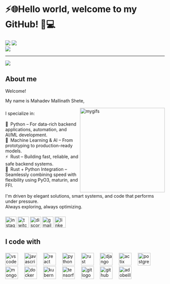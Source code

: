 <h1 align="left">⚡🌐Hello world, welcome to my GitHub! 👋💻</h1>

###
![](https://github-readme-stats.vercel.app/api?username=maha-dev-eloper&theme=tokyonight&hide_border=false&include_all_commits=true&count_private=true&height=200)  ![](https://github-readme-stats.vercel.app/api/top-langs/?username=maha-dev-eloper&theme=tokyonight&hide_border=false&include_all_commits=true&count_private=true&layout=compact&height=250&width=300)<br>
![](https://nirzak-streak-stats.vercel.app/?user=maha-dev-eloper&theme=tokyonight&hide_border=false&height=300&width=400&border=none)

---
[![](https://visitcount.itsvg.in/api?id=maha-dev-eloper&icon=0&color=0)](https://visitcount.itsvg.in)
###
<h2 align="left">About me</h2>

<p align="left">Welcome!</p>
<p align="left">My name is  Mahadev Mallinath Shete,</p>
<img align="right" height="268" src="https://camo.githubusercontent.com/30c101a3571fb16f5c62ddbb8275b28c4ee659dff0eb1d7d500664b71e7044df/68747470733a2f2f692e70696e696d672e636f6d2f6f726967696e616c732f65642f65632f35372f65646563353762373065343936643633313063306261353333393039616362322e676966" alt="mygifs" />


###

<p align="left">I specialize in:<br>
 <br>
  🐍 Python – For data-rich backend applications, automation, and AI/ML development.<br>
  🤖 Machine Learning & AI – From prototyping to production-ready models.<br>
  ⚡ Rust – Building fast, reliable, and safe backend systems.<br>
  🔁 Rust + Python Integration – Seamlessly combining speed with flexibility using PyO3, maturin, and FFI.<br><br>I'm driven by elegant solutions, smart systems, and code that performs under pressure.<br>Always exploring, always optimizing.</p>

###

<div align="left">
  <img src="https://img.shields.io/static/v1?message=Instagram&logo=instagram&label=&color=E4405F&logoColor=white&labelColor=&style=for-the-badge" height="35" alt="instagram logo"  />
  <img src="https://img.shields.io/static/v1?message=Twitch&logo=twitch&label=&color=9146FF&logoColor=white&labelColor=&style=for-the-badge" height="35" alt="twitch logo"  />
  <img src="https://img.shields.io/static/v1?message=Discord&logo=discord&label=&color=7289DA&logoColor=white&labelColor=&style=for-the-badge" height="35" alt="discord logo"  />
  <img src="https://img.shields.io/static/v1?message=Gmail&logo=gmail&label=&color=D14836&logoColor=white&labelColor=&style=for-the-badge" height="35" alt="gmail logo"  />
  <img src="https://img.shields.io/static/v1?message=LinkedIn&logo=linkedin&label=&color=0077B5&logoColor=white&labelColor=&style=for-the-badge" height="35" alt="linkedin logo"  />
</div>


<h2 align="left">I code with</h2>

###

<div align="left">
  <img src="https://cdn.jsdelivr.net/gh/devicons/devicon/icons/vscode/vscode-original.svg" height="40" alt="vscode logo"  />
  <img width="12" />
  <img src="https://cdn.jsdelivr.net/gh/devicons/devicon/icons/javascript/javascript-original.svg" height="40" alt="javascript logo"  />
  <img width="12" />
  <img src="https://cdn.jsdelivr.net/gh/devicons/devicon/icons/react/react-original.svg" height="40" alt="react logo"  />
  <img width="12" />
  <img src="https://cdn.jsdelivr.net/gh/devicons/devicon/icons/python/python-original.svg" height="40" alt="python logo"  />
  <img width="12" />
  <img src="https://skillicons.dev/icons?i=rust" height="40" alt="rust logo"  />
  <img width="12" />
  <img src="https://cdn.jsdelivr.net/gh/devicons/devicon/icons/django/django-plain.svg" height="40" alt="django logo"  />
  <img width="12" />
  <img src="https://skillicons.dev/icons?i=actix" height="40" alt="actix logo"  />
  <img width="12" />
  <img src="https://cdn.jsdelivr.net/gh/devicons/devicon/icons/postgresql/postgresql-original.svg" height="40" alt="postgresql logo"  />
  <img width="12" />
  <br>
  <img src="https://cdn.jsdelivr.net/gh/devicons/devicon/icons/mongodb/mongodb-original.svg" height="40" alt="mongodb logo"  />
  <img width="12" />
  <img src="https://cdn.jsdelivr.net/gh/devicons/devicon/icons/docker/docker-original.svg" height="40" alt="docker logo"  />
  <img width="12" />
  <img src="https://cdn.jsdelivr.net/gh/devicons/devicon/icons/kubernetes/kubernetes-plain.svg" height="40" alt="kubernetes logo"  />
  <img width="12" />
  <img src="https://skillicons.dev/icons?i=tensorflow" height="40" alt="tensorflow logo"  />
  <img width="12" />
  <img src="https://skillicons.dev/icons?i=git" height="40" alt="git logo"  />
  <img width="12" />
  <img src="https://skillicons.dev/icons?i=github" height="40" alt="github logo"  />
  <img width="12" />
  <img src="https://skillicons.dev/icons?i=ai" height="40" alt="adobeillustrator logo"  />
</div>

###
